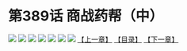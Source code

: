 # 第389话 商战药帮（中）
![](https://mhpic.xiaomingtaiji.net/comic/D/斗破苍穹拆分版/389话/1.jpg-zymk.middle.webp)
![](https://mhpic.xiaomingtaiji.net/comic/D/斗破苍穹拆分版/389话/2.jpg-zymk.middle.webp)
![](https://mhpic.xiaomingtaiji.net/comic/D/斗破苍穹拆分版/389话/3.jpg-zymk.middle.webp)
![](https://mhpic.xiaomingtaiji.net/comic/D/斗破苍穹拆分版/389话/4.jpg-zymk.middle.webp)
![](https://mhpic.xiaomingtaiji.net/comic/D/斗破苍穹拆分版/389话/5.jpg-zymk.middle.webp)
![](https://mhpic.xiaomingtaiji.net/comic/D/斗破苍穹拆分版/389话/6.jpg-zymk.middle.webp)
![](https://mhpic.xiaomingtaiji.net/comic/D/斗破苍穹拆分版/389话/7.jpg-zymk.middle.webp)
[【上一章】](./388.md)
[【目录】](./README.md)
[【下一章】](./390.md)
